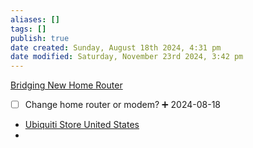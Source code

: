 ```yaml
---
aliases: []
tags: []
publish: true
date created: Sunday, August 18th 2024, 4:31 pm
date modified: Saturday, November 23rd 2024, 3:42 pm
---
```

[Bridging New Home Router](../Bridging%20New%20Home%20Router/Bridging%20New%20Home%20Router.md)

- [ ] Change home router or modem? ➕ 2024-08-18

- [Ubiquiti Store United States](https://store.ui.com/us/en)
- 